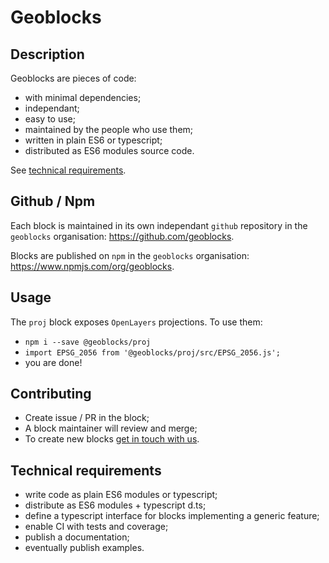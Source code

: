# Geoblocks


## Description

Geoblocks are pieces of code:
- with minimal dependencies;
- independant;
- easy to use;
- maintained by the people who use them;
- written in plain ES6 or typescript;
- distributed as ES6 modules source code.

See [technical requirements](#technical-requirements).


## Github / Npm

Each block is maintained in its own independant `github` repository in the
`geoblocks` organisation: https://github.com/geoblocks.

Blocks are published on `npm` in the `geoblocks` organisation:
https://www.npmjs.com/org/geoblocks.


## Usage

The `proj` block exposes `OpenLayers` projections. To use them:
- `npm i --save @geoblocks/proj`
- `import EPSG_2056 from '@geoblocks/proj/src/EPSG_2056.js';`
- you are done!


## Contributing

- Create issue / PR in the block;
- A block maintainer will review and merge;
- To create new blocks [get in touch with us](guillaume.beraudo@camptocamp.com).


## Technical requirements

- write code as plain ES6 modules or typescript;
- distribute as ES6 modules + typescript d.ts;
- define a typescript interface for blocks implementing a generic feature;
- enable CI with tests and coverage;
- publish a documentation;
- eventually publish examples.
